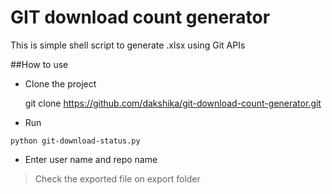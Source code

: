 # GIT download count generator
This is simple shell script to generate .xlsx using Git APIs

##How to use
* Clone the project

    git clone https://github.com/dakshika/git-download-count-generator.git

* Run 

```
python git-download-status.py
```

* Enter user name and repo name

> Check the exported file on export folder
